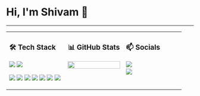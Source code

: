 # Hi, I'm Shivam 👋

---

<div align="center">

<table>
  <tr>
    <td align="left" valign="top" width="33%">

<h3>🛠️ Tech Stack</h3>

<!-- Languages -->

  <img src="https://img.shields.io/badge/Golang-00ADD8?style=flat&logo=go&logoColor=white" />
  <img src="https://img.shields.io/badge/C++-00599C?style=flat&logo=c%2b%2b&logoColor=white" />


<!-- Databases -->
<p>
  <img src="https://img.shields.io/badge/PostgreSQL-336791?style=flat&logo=postgresql&logoColor=white" />

  <img src="https://img.shields.io/badge/Docker-2496ED?style=flat&logo=docker&logoColor=white" />
  <img src="https://img.shields.io/badge/Git-F05032?style=flat&logo=git&logoColor=white" />
  <img src="https://img.shields.io/badge/Postman-FF6C37?style=flat&logo=postman&logoColor=white" />
  <img src="https://img.shields.io/badge/Linux-FCC624?style=flat&logo=linux&logoColor=black" />

  <img src="https://img.shields.io/badge/REST%20APIs-0052CC?style=flat&logo=vercel&logoColor=white" />
  <img src="https://img.shields.io/badge/Microservices-FFAB00?style=flat&logo=spring&logoColor=white" />
</p>

</td>

<td align="center" valign="top" width="33%">

<h3>📊 GitHub Stats</h3>

<img src="https://github-readme-stats.vercel.app/api/top-langs/?username=shivampetwal&layout=compact&theme=github_dark&hide_border=true" width="100%"/>

</td>

<td align="left" valign="top" width="33%">

<h3>📫 Socials</h3>

<div style="margin-bottom:4px">
  <a href="https://www.linkedin.com/in/shivampetwal/">
    <img src="https://img.shields.io/badge/LinkedIn-0A66C2?style=flat&logo=linkedin&logoColor=white"/>
  </a>
</div>

<div style="margin-bottom:4px">
  <a href="mailto:petwalshivam@gmail.com">
    <img src="https://img.shields.io/badge/Email-D14836?style=flat&logo=gmail&logoColor=white"/>
  </a>
</div>

</td>
  </tr>
</table>

</div>
